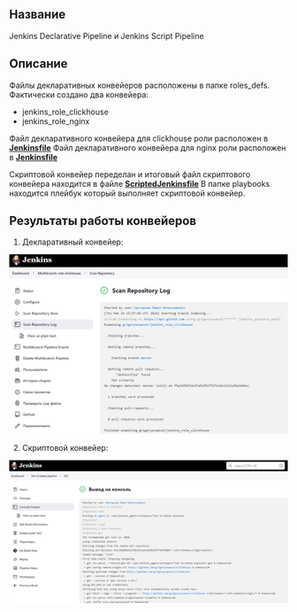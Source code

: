 ## Название

Jenkins Declarative Pipeline и Jenkins Script Pipeline

## Описание

Файлы декларативных конвейеров расположены в папке roles_defs. Фактически создано два конвейера:
- jenkins_role_clickhouse
- jenkins_role_nginx

Файл декларативного конвейера для clickhouse роли расположен в **[Jenkinsfile](roles_defs/jenkins_role_clickhouse/Jenkinsfile)**
Файл декларативного конвейера для nginx роли расположен в **[Jenkinsfile](roles_defs/jenkins_role_nginx/Jenkinsfile)**

Скриптовой конвейер переделан и итоговый файл скриптового конвейера находится в файле **[ScriptedJenkinsfile](ScriptedJenkinsfile)**
В папке playbooks находится плейбук который выполняет скриптовой конвейер.

## Результаты работы конвейеров

1. Декларативный конвейер:
<img src='images/declarativepipelinelog.png'/>

2. Скриптовой конвейер:
<img src='images/scriptpipelineconsole.png'/>

